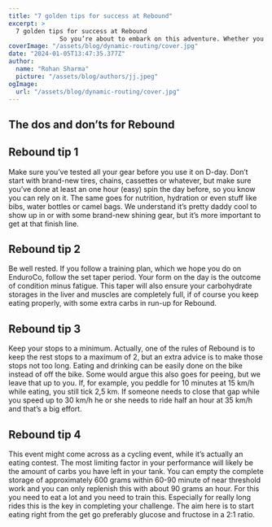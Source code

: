```yaml
---
title: "7 golden tips for success at Rebound"
excerpt: >
  7 golden tips for success at Rebound
              So you’re about to embark on this adventure. Whether you go for a 100 or 200 mile diy gravel quest, you will probably be pushing some boundaries. Here
coverImage: "/assets/blog/dynamic-routing/cover.jpg"
date: "2024-01-05T13:47:35.377Z"
author:
  name: "Rohan Sharma"
  picture: "/assets/blog/authors/jj.jpeg"
ogImage:
  url: "/assets/blog/dynamic-routing/cover.jpg"
---
```


## The dos and don’ts for Rebound

## Rebound tip 1

Make sure you’ve tested all your gear before you use it on D-day. Don’t start with brand-new tires, chains, cassettes or whatever, but make sure you’ve done at least an one hour (easy) spin the day before, so you know you can rely on it. The same goes for nutrition, hydration or even stuff like bibs, water bottles or camel bags. We understand it’s pretty daddy cool to show up in or with some brand-new shining gear, but it’s more important to get at that finish line.


## Rebound tip 2

Be well rested. If you follow a training plan, which we hope you do on EnduroCo, follow the set taper period. Your form on the day is the outcome of condition minus fatigue. This taper will also ensure your carbohydrate storages in the liver and muscles are completely full, if of course you keep eating properly, with some extra carbs in run-up for Rebound.


## Rebound tip 3

Keep your stops to a minimum. Actually, one of the rules of Rebound is to keep the rest stops to a maximum of 2, but an extra advice is to make those stops not too long. Eating and drinking can be easily done on the bike instead of off the bike. Some would argue this also goes for peeing, but we leave that up to you. If, for example, you peddle for 10 minutes at 15 km/h while eating, you still tick 2,5 km. If someone needs to close that gap while you speed up to 30 km/h he or she needs to ride half an hour at 35 km/h and that’s a big effort.


## Rebound tip 4

This event might come across as a cycling event, while it’s actually an eating contest. The most limiting factor in your performance will likely be the amount of carbs you have left in your tank. You can empty the complete storage of approximately 600 grams within 60-90 minute of near threshold work and you can only replenish this with about 90 grams an hour. For this you need to eat a lot and you need to train this. Especially for really long rides this is the key in completing your challenge. The aim here is to start eating right from the get go preferably glucose and fructose in a 2:1 ratio.
